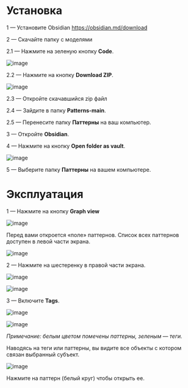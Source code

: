 # Установка
1 — Установите Obsidian
https://obsidian.md/download

2 — Скачайте папку с моделями

2.1 — Нажмите на зеленую кнопку **Code**.

![image](https://github.com/iamjustgonnacrazy/Models/assets/160695159/b9fd46cd-ade8-482b-bf89-ae97f6fb9bf2)

2.2 — Нажмите на кнопку **Download ZIP**.

![image](https://github.com/iamjustgonnacrazy/Models/assets/160695159/a139fc5b-7172-4204-8ad7-e585439baff4)

2.3 — Откройте скачавшийся zip файл

2.4 — Зайдите в папку **Patterns-main**.

2.5 — Перенесите папку **Паттерны** на ваш компьютер.

3 — Откройте **Obsidian**.

4 — Нажмите на кнопку **Open folder as vault**.

![image](https://github.com/iamjustgonnacrazy/Models/assets/160695159/a94e5a2f-197c-406d-a435-60acc12f24c3)

5 — Выберите папку **Паттерны** на вашем компьютере.

# Эксплуатация

1 — Нажмите на кнопку **Graph view**

![image](https://github.com/iamjustgonnacrazy/Models/assets/160695159/fc7d1947-b2ec-4737-b5ba-02b2393c834d)

Перед вами откроется «поле» паттернов.
Список всех паттернов доступен в левой части экрана.

![image](https://github.com/iamjustgonnacrazy/Models/assets/160695159/b1970876-b2f1-47ba-aa05-794bf290d6b1)

2 — Нажмите на шестеренку в правой части экрана.

![image](https://github.com/iamjustgonnacrazy/Models/assets/160695159/b3084e2c-25ef-45bc-97bb-6e39ee797d63)

![image](https://github.com/iamjustgonnacrazy/Models/assets/160695159/64c62642-b466-4886-ace0-1117b5624053)

3 — Включите **Tags**.

![image](https://github.com/iamjustgonnacrazy/Models/assets/160695159/91d5614c-e1c1-4399-a36d-cfe44239758a)

![image](https://github.com/iamjustgonnacrazy/Models/assets/160695159/5d342a78-d5ce-4d9d-afba-1e8a978bb9ac)

*Примечание: белым цветом помечены паттерны, зеленым — теги.*

Наводясь на теги или паттерны, вы видите все объекты с котором связан выбранный субъект.

![image](https://github.com/iamjustgonnacrazy/Models/assets/160695159/3d88f290-ccf1-48fb-830d-7b8fc795795a)

Нажмите на паттерн (белый круг) чтобы открыть ее.
